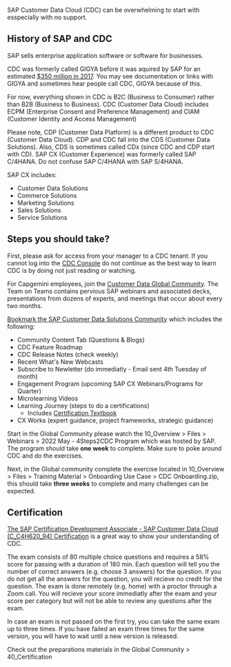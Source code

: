 SAP Customer Data Cloud (CDC) can be overwhelming to start with esspecially with no support.

## History of SAP and CDC

SAP sells enterprise application software or software for businesses.

CDC was formerly called GIGYA before it was aquired by SAP for an estimated [$350 million in 2017](https://techcrunch.com/2017/09/24/sap-is-buying-identity-management-firm-gigya-for-350m/). You may see documentation or links with GIGYA and sometimes hear people call CDC, GIGYA because of this.


For now, everything shown in CDC is B2C (Business to Consumer) rather than B2B (Business to Business).
CDC (Customer Data Cloud) includes ECPM (Enterprise Consent and Preference Management) and CIAM (Customer Identity and Access Management)


Please note, CDP (Customer Data Platform) is a different product to CDC (Customer Data Cloud).
CDP and CDC fall into the CDS (Customer Data Solutions). Also, CDS is sometimes called CDx (since CDC and CDP start with CD).
SAP CX (Customer Experience) was formerly called SAP C/4HANA. Do not confuse SAP C/4HANA with SAP S/4HANA.

SAP CX includes: 
- Customer Data Solutions
- Commerce Solutions
- Marketing Solutions
- Sales Solutions
- Service Solutions

## Steps you should take?

First, please ask for access from your manager to a CDC tenant. If you cannot log into the [CDC Console](https://console.gigya.com) do not continue as the best way to learn CDC is by doing not just reading or watching.

For Capgemini employees, join the [Customer Data Global Community](https://teams.microsoft.com/l/team/19%3af9f11601ba2e474ca8f9d63e52baa205%40thread.tacv2/conversations?groupId=9e05bd3b-d765-4814-91dc-4b9a9b000044&tenantId=76a2ae5a-9f00-4f6b-95ed-5d33d77c4d61). The Team on Teams contains pervious SAP webinars and associated decks, presentations from dozens of experts, and meetings that occur about every two months.

[Bookmark the SAP Customer Data Solutions Community](https://community.sap.com/topics/customer-data-solutions) which includes the following:
- Community Content Tab (Questions & Blogs)
- CDC Feature Roadmap 
- CDC Release Notes (check weekly)
- Recent What's New Webcasts
- Subscribe to Newletter (do immediatly - Email sent 4th Tuesday of month)
- Engagement Program (upcoming SAP CX Webinars/Programs for Quarter)
- Microlearning Videos
- Learning Journey (steps to do a certifications)
    - Includes [Certification Textbook](/C4H620_Textbook.pdf)
- CX Works (expert guidance, project frameworks, strategic guidance)

Start in the Global Community please watch the 10_Overview > Files > Webinars > 2022 May - 4Steps2CDC Program which was hosted by SAP. The program should take **one week** to complete. Make sure to poke around CDC and do the exercises.

Next, in the Global community complete the exercise located in 10_Overview > Files > Training Material > Onboarding Use Case > CDC Onboarding.zip, this should take **three weeks** to complete and many challenges can be expected.


## Certification

[The SAP Certification Development Associate - SAP Customer Data Cloud (C_C4H620_94) Certification](https://www.sap.com/cxworks/article/2589632795/become_a_certified_sap_customer_data_cloud_consultant) is a great way to show your understanding of CDC. 

The exam consists of 80 multiple choice questions and requires a 58% score for passing with a duration of 180 min. Each question will tell you the number of correct answers (e.g. choose 3 answers) for the question. If you do not get all the answers for the question, you will recieve no credit for the question. The exam is done remotely (e.g. home) with a proctor through a Zoom call. You will recieve your score immediatly after the exam and your score per category but will not be able to review any questions after the exam.

In case an exam is not passed on the first try, you can take the same exam up to three times. If you have failed an exam three times for the same version, you will have to wait until a new version is released.

Check out the preparations materials in the Global Community > 40_Certification
